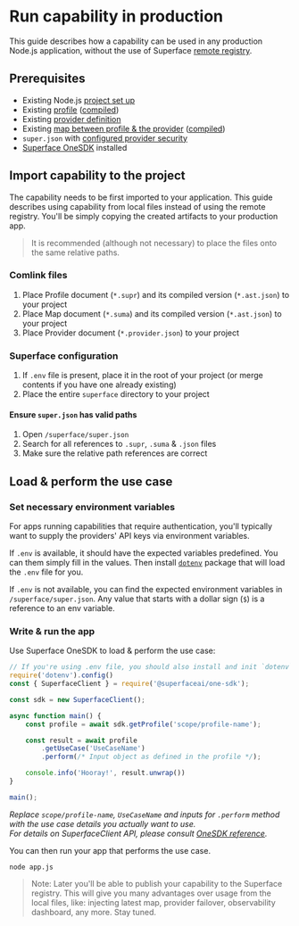 # Run capability in production

This guide describes how a capability can be used in any production Node.js application, without the use of Superface [remote registry](https://superface.ai/catalog).

## Prerequisites

- Existing Node.js [project set up](/guides/setup-the-environment)
- Existing [profile](/guides/create-new-profile) ([compiled](/guides/run-and-test#compile-comlink-documents))
- Existing [provider definition](/guides/add-new-provider)
- Existing [map between profile & the provider](/guides/map-capability-to-provider) ([compiled](/guides/run-and-test#compile-comlink-documents))
- `super.json` with [configured provider security](/guides/run-and-test#configure-security)
- [Superface OneSDK](/reference/one-sdk-js) installed

## Import capability to the project

The capability needs to be first imported to your application. This guide describes using capability from local files instead of using the remote registry. You'll be simply copying the created artifacts to your production app.

> It is recommended (although not necessary) to place the files onto the same relative paths.

### Comlink files

1. Place Profile document (`*.supr`) and its compiled version (`*.ast.json`) to your project
2. Place Map document (`*.suma`) and its compiled version (`*.ast.json`) to your project
3. Place Provider document (`*.provider.json`) to your project

### Superface configuration

1. If `.env` file is present, place it in the root of your project (or merge contents if you have one already existing)
2. Place the entire `superface` directory to your project


#### Ensure `super.json` has valid paths

1. Open `/superface/super.json`
2. Search for all references to `.supr`, `.suma` & `.json` files
3. Make sure the relative path references are correct

## Load & perform the use case

### Set necessary environment variables

For apps running capabilities that require authentication, you'll typically want to supply the providers' API keys via environment variables.

If `.env` is available, it should have the expected variables predefined. You can them simply fill in the values. Then install [`dotenv`](https://www.npmjs.com/package/dotenv) package that will load the `.env` file for you. 

If `.env` is not available, you can find the expected environment variables in `/superface/super.json`. Any value that starts with a dollar sign (`$`) is a reference to an env variable.

### Write & run the app

Use Superface OneSDK to load & perform the use case:

```javascript title="app.js" {8,11,12}
// If you're using .env file, you should also install and init `dotenv` package
require('dotenv').config()
const { SuperfaceClient } = require('@superfaceai/one-sdk');

const sdk = new SuperfaceClient();

async function main() {
	const profile = await sdk.getProfile('scope/profile-name');

	const result = await profile
		.getUseCase('UseCaseName')
		.perform(/* Input object as defined in the profile */);

	console.info('Hooray!', result.unwrap())
}

main();

```

_Replace `scope/profile-name`, `UseCaseName` and inputs for `.perform` method with the use case details you actually want to use.<br />For details on SuperfaceClient API, please consult [OneSDK reference](/reference/one-sdk-js)._

You can then run your app that performs the use case.

```shell
node app.js
```

> Note: Later you'll be able to publish your capability to the Superface registry. This will give you many advantages over usage from the local files, like: injecting latest map, provider failover, observability dashboard, any more. Stay tuned.


